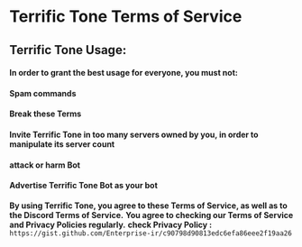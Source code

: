 # Terrific Tone Terms of Service

## Terrific Tone Usage:
#### In order to grant the best usage for everyone, you must not:
#### Spam commands
#### Break these Terms
#### Invite Terrific Tone in too many servers owned by you, in order to manipulate its server count
#### attack or harm Bot
#### Advertise Terrific Tone Bot as your bot

<b>By using Terrific Tone, you agree to these Terms of Service, as well as to the Discord Terms of Service.</b>
<b>You agree to checking our Terms of Service and Privacy Policies regularly.</b>
<b>check Privacy Policy :</b> `https://gist.github.com/Enterprise-ir/c90798d90813edc6efa86eee2f19aa26`
